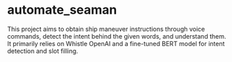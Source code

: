 # automate_seaman
 This project aims to obtain ship maneuver instructions through voice commands, detect the intent behind the given words, and understand them. It primarily relies on Whistle OpenAI and a fine-tuned BERT model for intent detection and slot filling.
